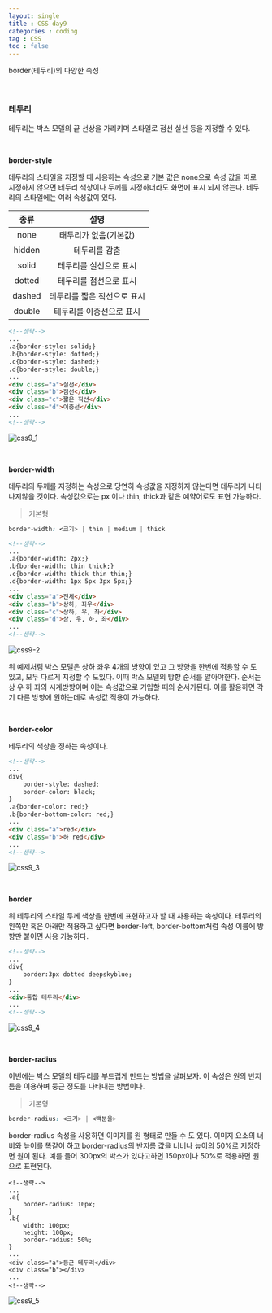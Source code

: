 ```yaml
---
layout: single
title : CSS day9
categories : coding
tag : CSS
toc : false
---
```


border(테두리)의 다양한 속성

<br>

### 테두리

테두리는 박스 모델의 끝 선상을 가리키며 스타일로 점선 실선 등을 지정할 수 있다.

<br>

**border-style**<br>

테두리의 스타일을 지정할 때 사용하는 속성으로 기본 값은 none으로 속성 값을 따로 지정하지 않으면 테두리 색상이나 두께를 지정하더라도 화면에 표시 되지 않는다. 테두리의 스타일에는 여러 속성값이 있다.

|  종류  |            설명             |
| :----: | :-------------------------: |
|  none  |    태두리가 없음(기본값)    |
| hidden |        테두리를 감춤        |
| solid  |   테두리를 실선으로 표시    |
| dotted |   테두리를 점선으로 표시    |
| dashed | 테두리를 짧은 직선으로 표시 |
| double |  테두리를 이중선으로 표시   |

```html
<!--생략-->
...
.a{border-style: solid;}
.b{border-style: dotted;}
.c{border-style: dashed;}
.d{border-style: double;}
...
<div class="a">실선</div>
<div class="b">점선</div>
<div class="c">짧은 직선</div>
<div class="d">이중선</div>
...
<!--생략-->
```

![css9_1](https://github.com/YUNCHANYEONG/YUNCHANYEONG.github.io/blob/master/assets/images/coding_img/css9_1.JPG?raw=true)

<br>

**border-width**<br>

테두리의 두께를 지정하는 속성으로 당연히 속성값을 지정하지 않는다면 테두리가 나타나지않을 것이다. 속성값으로는 px 이나 thin, thick과 같은 예약어로도 표현 가능하다.

> 기본형

```css
border-width: <크기> | thin | medium | thick
```

```html
<!--생략-->
...
.a{border-width: 2px;}
.b{border-width: thin thick;}
.c{border-width: thick thin thin;}
.d{border-width: 1px 5px 3px 5px;}
...
<div class="a">전체</div>
<div class="b">상하, 좌우</div>
<div class="c">상하, 우, 좌</div>
<div class="d">상, 우, 하, 좌</div>
...
<!--생략-->
```

![css9-2](https://github.com/YUNCHANYEONG/YUNCHANYEONG.github.io/blob/master/assets/images/coding_img/css9_2.JPG?raw=true)

위 예제처럼 박스 모델은 상하 좌우 4개의 방향이 있고 그 방향을 한번에 적용할 수 도 있고, 모두 다르게 지정할 수 도있다. 이때 박스 모델의 방향 순서를 알아야한다. 순서는 상 우 하 좌의 시계방향이며 이는 속성값으로 기입할 때의 순서가된다. 이를 활용하면 각기 다른 방향에 원하는데로 속성값 적용이 가능하다.

<br>

**border-color**<br>

테두리의 색상을 정하는 속성이다.

```html
<!--생략-->
...
div{
    border-style: dashed;
    border-color: black;
}
.a{border-color: red;}
.b{border-bottom-color: red;}
...
<div class="a">red</div>
<div class="b">하 red</div>
...
<!--생략-->
```

![css9_3](https://github.com/YUNCHANYEONG/YUNCHANYEONG.github.io/blob/master/assets/images/coding_img/css9_3.JPG?raw=true)

<br>

**border**<br>

위 테두리의 스타일 두께 색상을 한번에 표현하고자 할 때 사용하는 속성이다. 테두리의 왼쪽만 혹은 아래만 적용하고 싶다면 border-left, border-bottom처럼 속성 이름에 방향만 붙이면 사용 가능하다.

```html
<!--생략-->
...
div{
	border:3px dotted deepskyblue;
}
...
<div>통합 테두리</div>
...
<!--생략-->
```

![css9_4](https://github.com/YUNCHANYEONG/YUNCHANYEONG.github.io/blob/master/assets/images/coding_img/css9_4.JPG?raw=true)

<br>

**border-radius**<br>

이번에는 박스 모델의 테두리를 부드럽게 만드는 방법을 살펴보자. 이 속성은 원의 반지름을 이용하며 둥근 정도를 나타내는 방법이다.

> 기본형

```css
border-radius: <크기> | <백분율>
```

border-radius 속성을 사용하면 이미지를 원 형태로 만들 수 도 있다. 이미지 요소의 너비와 높이를 똑같이 하고 border-radius의 반지름 값을 너비나 높이의 50%로 지정하면 원이 된다. 예를 들어 300px의 박스가 있다고하면 150px이나 50%로 적용하면 원으로 표현된다.

```
<!--생략-->
...
.a{
	border-radius: 10px;
}
.b{
	width: 100px;
    height: 100px;
	border-radius: 50%;
}
...
<div class="a">둥근 테두리</div>
<div class="b"></div>
...
<!--생략-->
```

![css9_5](https://github.com/YUNCHANYEONG/YUNCHANYEONG.github.io/blob/master/assets/images/coding_img/css9_5.JPG?raw=true)